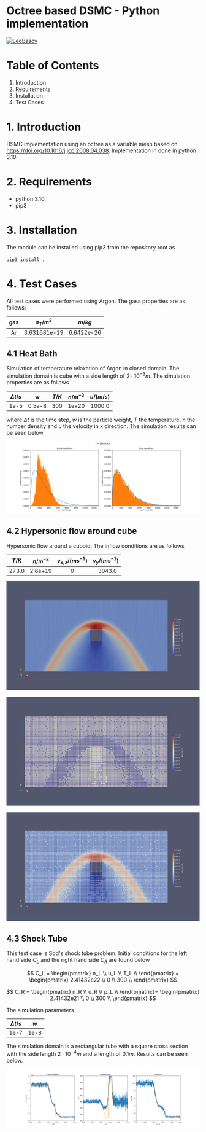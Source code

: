 # Octree based DSMC - Python implementation
[![LeoBasov](https://circleci.com/gh/LeoBasov/dsmc-python/tree/clean_up.svg?style=svg)](https://app.circleci.com/pipelines/github/LeoBasov/dsmc-python/tree/clean_up/)

# Table of Contents
1. Introduction
2. Requirements
3. Installation
4. Test Cases

# 1. Introduction
DSMC implementation using an octree as a variable mesh based on https://doi.org/10.1016/j.jcp.2008.04.038.
Implementation in done in python 3.10.

# 2. Requirements
- python 3.10.
- pip3

# 3. Installation
The module can be installed using pip3 from the repository root as

``
pip3 install .
``

# 4. Test Cases
All test cases were performed using Argon.
The gass properties are as follows:

| gas | $\sigma_T / m^2$ | $m / kg$   | 
|:---:|:----------------:|:----------:|
| Ar  | 3.631681e-19     | 6.6422e-26 |

## 4.1 Heat Bath
Simulation of temperature relaxation of Argon in closed domain.
The simulation domain is cube with a side length of $2 \cdot 10^{-3} m$.
The simulation properties are as follows


| $\Delta t / s$ | $w$    | $T / K$ | $n / m^{-3}$ | $u / (m/s)$ |
|:--------------:|:------:|:-------:|:------------:|:-----------:|
| 1e-5           | 0.5e-8 | 300     | 1e+20        | 1000.0      |

where $\Delta t$ is the time step, $w$ is the particle weight, $T$  the temperature, $n$ the number density and $u$ the velocity in x direction.
The simulation results can be seen below.

![Heat Bath](./examples/heat_bath/heat_bath.png)

## 4.2 Hypersonic flow around cube
Hypersonic flow around a cuboid.
The inflow conditions are as follows

| $T / K$ | $n / m^{-3}$ | $v_{x, z} / (m s^{-1})$ | $v_y / (m s^{-1})$ |
|:-------:|:------------:|:-----------------------:|:------------------:|
| 273.0   | 2.6e+19      | 0                       | -3043.0            |

![hypersonic_flow](./examples/hypersonic_flow/hypersonic_flow.png)

![hypersonic_flow_grid](./examples/hypersonic_flow/hypersonic_flow_grid.png)

![hypersonic_flow_grid_nrho](./examples/hypersonic_flow/hypersonic_flow_grid_nrho.png)

## 4.3 Shock Tube

This test case is Sod's shock tube problem.
Initial conditions for the left hand side $C_L$ and the right hand side $C_R$ are found below

$$
C_L = 
\begin{pmatrix}
n_L \\
u_L \\
T_L \\
\end{pmatrix} =
\begin{pmatrix}
2.41432e22 \\
0 \\
300 \\
\end{pmatrix}
$$

$$
C_R = 
\begin{pmatrix}
n_R \\
u_R \\
p_L \\
\end{pmatrix}=
\begin{pmatrix}
2.41432e21 \\
0 \\
300 \\
\end{pmatrix}
$$

The simulation parameters

| $\Delta t / s$ | $w$  |
|:--------------:|:----:|
| 1e-7           | 1e-8 |

The simulation domain is a rectangular tube with a square cross section with the side length $2 \cdot 10^{-4} m$ and a length of $0.1 m$.
Results can be seen below.

![shock Tube](./examples/shock_tube/shock_tube.png)
